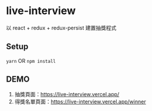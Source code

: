 # live-interview
以 react + redux + redux-persist 建置抽獎程式

## Setup
`yarn` OR `npm install`

## DEMO
1. 抽獎頁面：https://live-interview.vercel.app/ 
2. 得獎名單頁面：https://live-interview.vercel.app/winner
